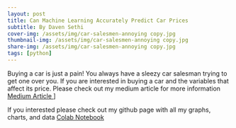 ```yaml
---
layout: post
title: Can Machine Learning Accurately Predict Car Prices
subtitle: By Daven Sethi 
cover-img: /assets/img/car-salesmen-annoying copy.jpg
thumbnail-img: /assets/img/car-salesmen-annoying copy.jpg
share-img: /assets/img/car-salesmen-annoying copy.jpg
tags: [python]
---
```


Buying a car is just a pain!  You always have a sleezy car salesman trying to get one over you.  If you are interested in buying a car and the variables that affect  its price.  Please check out my medium article for more information [Medium Article ](https://medium.com/p/bcebfaeed4c7/edit)]

If you interested please check out my github page with all my graphs, charts, and data 
[Colab Notebook](https://colab.research.google.com/drive/1WEBgj9KWV630HTG9R03Ohi-XYF4PXEkT#scrollTo=AJJGg981YH2C&line=1&uniqifier=1)
